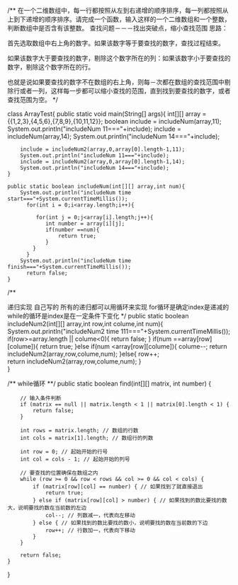 /**
在一个二维数组中，每一行都按照从左到右递增的顺序排序，每一列都按照从上到下递增的顺序排序。请完成一个函数，输入这样的一个二维数组和一个整数，判断数组中是否含有该整数。
查找问题－－－找出突破点，缩小查找范围
思路：

首先选取数组中右上角的数字。如果该数字等于要查找的数字，查找过程结束。

如果该数字大于要查找的数字，剔除这个数字所在的列：如果该数字小于要查找的数字，剔除这个数字所在的行。

也就是说如果要查找的数字不在数组的右上角，则每－次都在数组的查找范围中剔除行或者一列，这样每一步都可以缩小查找的范围，直到找到要查找的数字，或者查找范围为空。
*/

class ArrayTest{
	public static void main(String[] args){
		int[][] array = {{1,2,3},{4,5,6},{7,8,9},{10,11,12}};
		boolean include = includeNum(array,11);
		System.out.println("includeNum 11==="+include);
		include = includeNum(array,14);
		System.out.println("includeNum 14==="+include);

	    include = includeNum2(array,0,array[0].length-1,11);
		System.out.println("includeNum 11==="+include);
		include = includeNum2(array,0,array[0].length-1,14);
		System.out.println("includeNum 14==="+include);
	}

	public static boolean includeNum(int[][] array,int num){
		System.out.println("includeNum time  start==="+System.currentTimeMillis());
		  for(int i = 0;i<array.length;i++){

             for(int j = 0;j<array[i].length;j++){
                int number = array[i][j];
                if(number ==num){
                	return true;
                }
            }
          }
        System.out.println("includeNum time  finish==="+System.currentTimeMillis());
          return false;
	}

/**

递归实现
自己写的 所有的递归都可以用循环来实现  for循环是确定index是递减的 while的循环是index是在一定条件下变化
*/
	public static boolean includeNum2(int[][] array,int row,int colume,int num){
		System.out.println("includeNum2 time  111==="+System.currentTimeMillis());
	 	if(row>=array.length || colume<0){
	 		return false;
	 	}
        if(num ==array[row][colume]){
         	return true;
        }else if(num <array[row][colume]){
        	colume--;
        	return includeNum2(array,row,colume,num);
        }else{
        	row++;	
        	return includeNum2(array,row,colume,num);
        }            
	}

/**
while循环
**/
	  public static boolean find(int[][] matrix, int number) {  

        // 输入条件判断  
        if (matrix == null || matrix.length < 1 || matrix[0].length < 1) {  
            return false;  
        }  

        int rows = matrix.length; // 数组的行数  
        int cols = matrix[1].length; // 数组行的列数  

        int row = 0; // 起始开始的行号  
        int col = cols - 1; // 起始开始的列号  

        // 要查找的位置确保在数组之内  
        while (row >= 0 && row < rows && col >= 0 && col < cols) {  
            if (matrix[row][col] == number) { // 如果找到了就直接退出  
                return true;  
            } else if (matrix[row][col] > number) { // 如果找到的数比要找的数大，说明要找的数在当前数的左边  
                col--; // 列数减一，代表向左移动  
            } else { // 如果找到的数比要找的数小，说明要找的数在当前数的下边  
                row++; // 行数加一，代表向下移动  
            }  
        }  

        return false;  
    }  
}